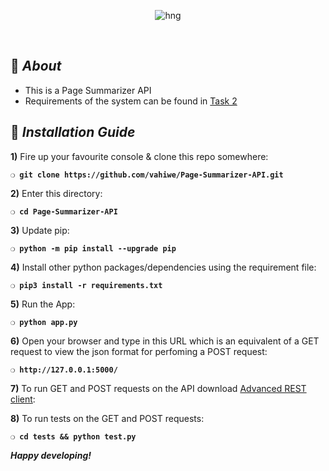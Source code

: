 <div align="center">

![hng](https://res.cloudinary.com/iambeejayayo/image/upload/v1554240066/brand-logo.png)

<br>

</div>

## :page_with_curl: _About_
- This is a Page Summarizer API 
- Requirements of the system can be found in [Task 2](https://docs.google.com/document/d/1IZs92nfnh85d7zwQquV25chc0NXsBZUf0KxqxqKBAsU/edit)

## :page_with_curl: _Installation Guide_

**1)** Fire up your favourite console & clone this repo somewhere:

__`❍ git clone https://github.com/vahiwe/Page-Summarizer-API.git`__

**2)** Enter this directory:

__`❍ cd Page-Summarizer-API`__

**3)** Update pip:

__`❍ python -m pip install --upgrade pip`__

**4)** Install other python packages/dependencies using the requirement file:

__`❍ pip3 install -r requirements.txt`__

**5)** Run the App:

__`❍ python app.py`__

**6)** Open your browser and type in this URL which is an equivalent of a GET request to view the json format for perfoming a POST request:

__`❍ http://127.0.0.1:5000/`__

**7)** To run GET and POST requests on the API download [Advanced REST client](https://chrome.google.com/webstore/detail/advanced-rest-client/hgmloofddffdnphfgcellkdfbfbjeloo/related):

**8)** To run tests on the GET and POST requests:

__`❍ cd tests && python test.py`__

__*Happy developing!*__